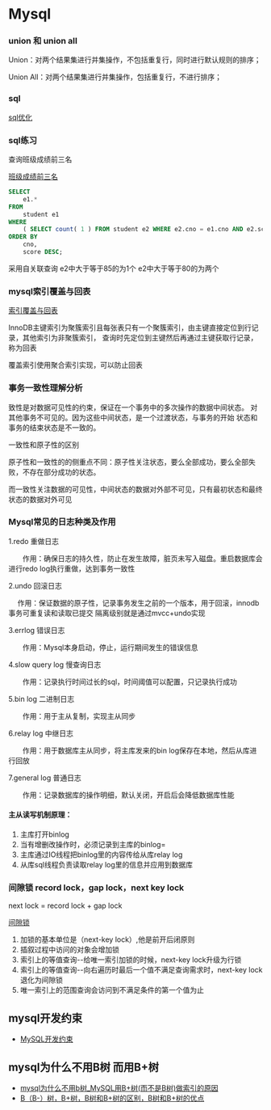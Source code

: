 # Mysql

### union 和 union all

Union：对两个结果集进行并集操作，不包括重复行，同时进行默认规则的排序；

Union All：对两个结果集进行并集操作，包括重复行，不进行排序；

### sql

[sql优化](https://www.cnblogs.com/wangqingming/p/9656999.html)

### sql练习

查询班级成绩前三名

[班级成绩前三名](https://blog.csdn.net/qq_35119422/article/details/81941696?utm_medium=distribute.pc_aggpage_search_result.none-task-blog-2~all~first_rank_v2~rank_v28-2-81941696.nonecase&utm_term=mysql%E7%8F%AD%E7%BA%A7%E6%88%90%E7%BB%A9%E6%9F%A5%E8%AF%A2&spm=1000.2123.3001.4430)

```sql
SELECT
	e1.* 
FROM
	student e1 
WHERE
	( SELECT count( 1 ) FROM student e2 WHERE e2.cno = e1.cno AND e2.score >= e1.score ) <= 3 
ORDER BY
	cno,
	score DESC;
```

采用自关联查询 e2中大于等于85的为1个 e2中大于等于80的为两个

### mysql索引覆盖与回表

[索引覆盖与回表](https://www.jianshu.com/p/8991cbca3854)

InnoDB主键索引为聚簇索引且每张表只有一个聚簇索引，由主键直接定位到行记录，其他索引为非聚簇索引，
查询时先定位到主键然后再通过主键获取行记录，称为回表

覆盖索引使用聚合索引实现，可以防止回表

### 事务一致性理解分析

致性是对数据可见性的约束，保证在一个事务中的多次操作的数据中间状态。
对其他事务不可见的。因为这些中间状态，是一个过渡状态，与事务的开始
状态和事务的结束状态是不一致的。

一致性和原子性的区别

原子性和一致性的的侧重点不同：原子性关注状态，要么全部成功，要么全部失败，不存在部分成功的状态。

而一致性关注数据的可见性，中间状态的数据对外部不可见，只有最初状态和最终状态的数据对外可见

### Mysql常见的日志种类及作用
1.redo 重做日志

　　作用：确保日志的持久性，防止在发生故障，脏页未写入磁盘。重启数据库会进行redo log执行重做，达到事务一致性

2.undo 回滚日志

　  作用：保证数据的原子性，记录事务发生之前的一个版本，用于回滚，innodb事务可重复读和读取已提交 隔离级别就是通过mvcc+undo实现

3.errlog 错误日志

　　作用：Mysql本身启动，停止，运行期间发生的错误信息

4.slow query log 慢查询日志

　　作用：记录执行时间过长的sql，时间阈值可以配置，只记录执行成功

5.bin log 二进制日志

　　作用：用于主从复制，实现主从同步

6.relay log 中继日志

　　作用：用于数据库主从同步，将主库发来的bin log保存在本地，然后从库进行回放

7.general log 普通日志

　　作用：记录数据库的操作明细，默认关闭，开启后会降低数据库性能

#### 主从读写机制原理：

1. 主库打开binlog
2. 当有增删改操作时，必须记录到主库的binlog=
3. 主库通过IO线程把binlog里的内容传给从库relay log
4. 从库sql线程负责读取relay log里的信息并应用到数据库

### 间隙锁 record lock，gap lock，next key lock

next lock = record lock + gap lock

[间隙锁](https://www.jianshu.com/p/32904ee07e56)

1. 加锁的基本单位是（next-key lock）,他是前开后闭原则
2. 插叙过程中访问的对象会增加锁
3. 索引上的等值查询--给唯一索引加锁的时候，next-key lock升级为行锁
4. 索引上的等值查询--向右遍历时最后一个值不满足查询需求时，next-key lock 退化为间隙锁
5. 唯一索引上的范围查询会访问到不满足条件的第一个值为止

## mysql开发约束

* [MySQL开发约束](https://blog.csdn.net/xcy1193068639/article/details/109263167)

## mysql为什么不用B树 而用B+树

* [mysql为什么不用b树_MySQL用B+树(而不是B树)做索引的原因](https://blog.csdn.net/weixin_29563497/article/details/113284907)
* [B（B-）树，B+树，B树和B+树的区别，B树和B+树的优点](https://blog.csdn.net/weixin_42228338/article/details/97684517)
